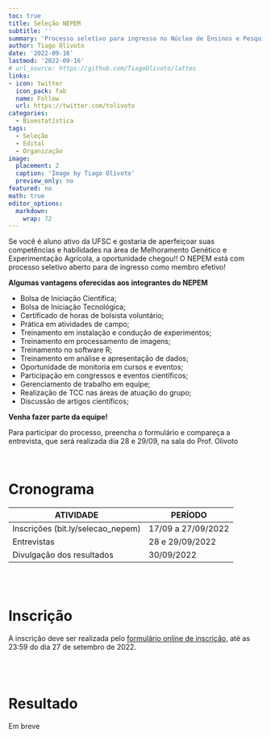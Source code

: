 ```yaml
---
toc: true
title: Seleção NEPEM
subtitle: ''
summary: 'Processo seletivo para ingresso no Núcleo de Ensinos e Pesquisas em Experimentação e Melhoramento Vegetal (NEPEM).'
author: Tiago Olivoto
date: '2022-09-16'
lastmod: '2022-09-16'
# url_source: https://github.com/TiagoOlivoto/lattes
links:
- icon: twitter
  icon_pack: fab
  name: Follow
  url: https://twitter.com/tolivoto
categories:
  - Bioestatística
tags:
  - Seleção
  - Edital
  - Organização
image:
  placement: 2
  caption: 'Image by Tiago Olivoto'
  preview_only: no
featured: no
math: true
editor_options: 
  markdown: 
    wrap: 72
---
```


<script src="https://kit.fontawesome.com/1f72d6921a.js" crossorigin="anonymous"></script>



Se você é aluno ativo da UFSC e gostaria de aperfeiçoar suas competências e habilidades na área de Melhoramento Genético e Experimentação Agrícola, a oportunidade chegou!! O NEPEM está com processo seletivo aberto para de ingresso como membro efetivo!

**Algumas vantagens oferecidas aos integrantes do NEPEM**

* Bolsa de Iniciação Científica;
* Bolsa de Iniciação Tecnológica;
* Certificado de horas de bolsista voluntário;
* Prática em atividades de campo;
* Treinamento em instalação e condução de experimentos; 
* Treinamento em processamento de imagens; 
* Treinamento no software R; 
* Treinamento em análise e apresentação de dados; 
* Oportunidade de monitoria em cursos e eventos; 
* Participação em congressos e eventos científicos; 
* Gerenciamento de trabalho em equipe; 
* Realização de TCC nas áreas de atuação do grupo;
* Discussão de artigos científicos;

**Venha fazer parte da equipe!**

Para participar do processo, preencha o formulário e compareça a entrevista, que será realizada dia 28 e 29/09, na sala do Prof. Olivoto

<br>

# <i class="fas fa-clock"></i> Cronograma

| ATIVIDADE                         | PERÍODO            |
|-----------------------------------|--------------------|
| Inscrições (bit.ly/selecao_nepem) | 17/09 a 27/09/2022 |
| Entrevistas                       | 28 e 29/09/2022    |
| Divulgação dos resultados         | 30/09/2022         |

<br> <br>

# <i class="fas fa-file-export"></i> Inscrição

A inscrição deve ser realizada pelo [formulário online de inscrição](https://forms.gle/SBkWNAuLnF1SigvC6), até as 23:59 do dia 27 de setembro de 2022.

<br> <br>

# <i class="fas fa-file-export"></i> Resultado

Em breve
